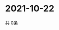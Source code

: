 # 2021-10-22
  共 0条

  <!-- BEGIN -->
  <!-- 最后更新时间Fri Oct 22 2021 13:13:33 GMT+0000 (Coordinated Universal Time) -->
  
  <!-- END -->
  
  